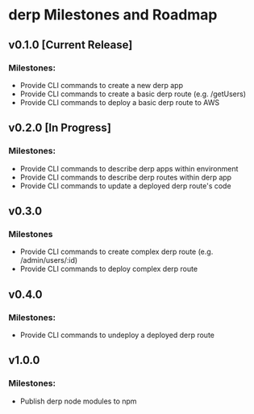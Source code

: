 # derp Milestones and Roadmap

## v0.1.0 [Current Release]
### Milestones:
- Provide CLI commands to create a new derp app
- Provide CLI commands to create a basic derp route (e.g. /getUsers)
- Provide CLI commands to deploy a basic derp route to AWS

## v0.2.0 [In Progress]
### Milestones:
- Provide CLI commands to describe derp apps within environment
- Provide CLI commands to describe derp routes within derp app
- Provide CLI commands to update a deployed derp route's code

## v0.3.0
### Milestones
- Provide CLI commands to create complex derp route (e.g. /admin/users/:id)
- Provide CLI commands to deploy complex derp route

## v0.4.0
### Milestones:
- Provide CLI commands to undeploy a deployed derp route

## v1.0.0
### Milestones:
- Publish derp node modules to npm